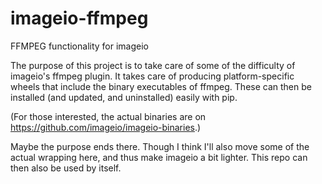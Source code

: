 # imageio-ffmpeg
FFMPEG functionality for imageio

The purpose of this project is to take care of some of the difficulty
of imageio's ffmpeg plugin. It takes care of producing platform-specific
wheels that include the binary executables of ffmpeg. These
can then be installed (and updated, and uninstalled) easily with pip.

(For those interested, the actual binaries are on https://github.com/imageio/imageio-binaries.)

Maybe the purpose ends there. Though I think I'll also move some of the actual
wrapping here, and thus make imageio a bit lighter. This repo can then
also be used by itself.
